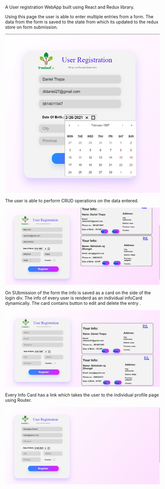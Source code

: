 A User registration WebApp built using React and Redux library.

Using this page the user is able to enter multiple entries from a form.
The data from the form is saved to the state from which its updated to the redux store on form submission.

![registration box](https://github.com/Danielthapa/TreeLeaf-Form-Task/blob/master/registrationBox.JPG?raw=true)

The user is able to perform CRUD operations on the data entered.

![CRUD OEPRATIONS](https://github.com/Danielthapa/TreeLeaf-Form-Task/blob/master/infoCrud.gif?raw=true)

On SUbmission of the form the info is saved as a  card on the side of the login div. The info of every user is renderd as an individual infoCard dynamically.
The card contains button to edit and delete the entry .

![infoList](https://github.com/Danielthapa/TreeLeaf-Form-Task/blob/master/InfoList.JPG?raw=true)

Every Info Card has a link which takes the user to the individual profile page using Router.

![Profile.gif](https://github.com/Danielthapa/TreeLeaf-Form-Task/blob/master/profile.gif?raw=true)


